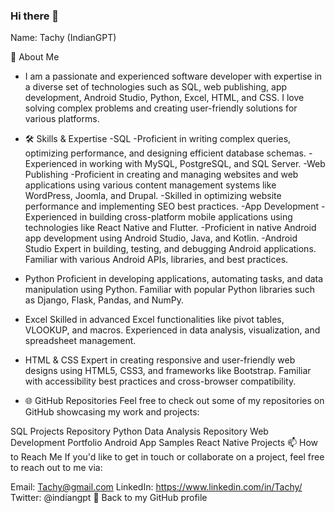 ### Hi there 👋

<!--
**Tachy/Tachy** is a ✨ _special_ ✨ repository because its `README.md` (this file) appears on your GitHub profile.

Here are some ideas to get you started:

- 🔭 I’m currently working on ...
- 🌱 I’m currently learning ...
- 👯 I’m looking to collaborate on ...
- 🤔 I’m looking for help with ...
- 💬 Ask me about ...
- 📫 How to reach me: ...
- 😄 Pronouns: ...
- ⚡ Fun fact: ...
-->

Name: Tachy (IndianGPT)

👋 About Me
- I am a passionate and experienced software developer with expertise in a diverse set of technologies such as SQL, web publishing, app development, Android Studio, Python, Excel, HTML, and CSS. I love solving complex problems and creating user-friendly solutions for various platforms.

- 🛠 Skills & Expertise
-SQL
-Proficient in writing complex queries, optimizing performance, and designing efficient database schemas.
-Experienced in working with MySQL, PostgreSQL, and SQL Server.
-Web Publishing
-Proficient in creating and managing websites and web applications using various content management systems like WordPress, Joomla, and Drupal.
-Skilled in optimizing website performance and implementing SEO best practices.
-App Development
-Experienced in building cross-platform mobile applications using technologies like React Native and Flutter.
-Proficient in native Android app development using Android Studio, Java, and Kotlin.
-Android Studio
Expert in building, testing, and debugging Android applications.
Familiar with various Android APIs, libraries, and best practices.
- Python
Proficient in developing applications, automating tasks, and data manipulation using Python.
Familiar with popular Python libraries such as Django, Flask, Pandas, and NumPy.
- Excel
Skilled in advanced Excel functionalities like pivot tables, VLOOKUP, and macros.
Experienced in data analysis, visualization, and spreadsheet management.
- HTML & CSS
Expert in creating responsive and user-friendly web designs using HTML5, CSS3, and frameworks like Bootstrap.
Familiar with accessibility best practices and cross-browser compatibility.
- 🌐 GitHub Repositories
Feel free to check out some of my repositories on GitHub showcasing my work and projects:

SQL Projects Repository
Python Data Analysis Repository
Web Development Portfolio
Android App Samples
React Native Projects
📫 How to Reach Me
If you'd like to get in touch or collaborate on a project, feel free to reach out to me via:

Email: Tachy@gmail.com
LinkedIn: https://www.linkedin.com/in/Tachy/
Twitter: @indiangpt
🔗 Back to my GitHub profile

